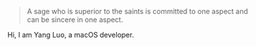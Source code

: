 > A sage who is superior to the saints is committed to one aspect and can be sincere in one aspect.

Hi, I am Yang Luo,  a macOS developer.
